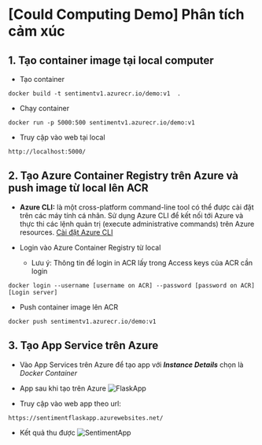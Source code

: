 # [Could Computing Demo] Phân tích cảm xúc 

## 1. Tạo container image tại local computer
* Tạo container 
```
docker build -t sentimentv1.azurecr.io/demo:v1  .
```

* Chạy container 
```
docker run -p 5000:500 sentimentv1.azurecr.io/demo:v1
```

* Truy cập vào web tại local
```
http://localhost:5000/
```
## 2. Tạo Azure Container Registry trên Azure và push image từ local lên ACR

* **Azure CLI:** là một cross-platform command-line tool có thể được cài đặt trên các máy tính cá nhân. Sử dụng Azure CLI để kết nối tới Azure và thực thi các lệnh quản trị (execute administrative commands) trên Azure resources. [Cài đặt Azure CLI](https://learn.microsoft.com/en-us/cli/azure/install-azure-cli-linux?pivots=apt)

* Login vào Azure Container Registry từ local 

  * Lưu ý: Thông tin để login in ACR lấy trong Access keys của ACR cần login
```
docker login --username [username on ACR] --password [password on ACR] [Login server]
```

* Push container image lên ACR 
```
docker push sentimentv1.azurecr.io/demo:v1
```

## 3. Tạo App Service trên Azure
* Vào App Services trên Azure để tạo app với ***Instance Details*** chọn là *Docker Container*
* App sau khi tạo trên Azure 
![FlaskApp](https://user-images.githubusercontent.com/103992475/226247328-e630c793-e1fe-454f-a022-466dab0da694.png)

* Truy cập vào web app theo url:
```
https://sentimentflaskapp.azurewebsites.net/
```

* Kết quả thu được
![SentimentApp](https://user-images.githubusercontent.com/103992475/226247710-4f63beb6-3ccc-4e15-8824-94e738a1e757.png)


